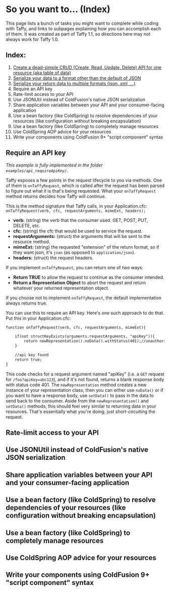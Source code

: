 # So you want to... (Index)

This page lists a bunch of tasks you might want to complete while coding with Taffy, and links to subpages explaining how you can accomplish each of them. It was created as part of Taffy 1.1, so directions here may not always work for Taffy 1.0.

## Index:

1. [Create a dead-simple CRUD (Create, Read, Update, Delete) API for one resource (aka table of data)](https://github.com/atuttle/Taffy/wiki/So-you-want-to:-Create-a-dead-simple-CRUD-API)
1. [Serialize your data to a format other than the default of JSON](https://github.com/atuttle/Taffy/wiki/So-you-want-to:-Serialize-data-to-a-different-data-type)
1. [Serialize your return data to multiple formats (json, xml, ...)](https://github.com/atuttle/Taffy/wiki/So-you-want-to:-Support-returning-multiple-formats)
1. Require an API key
1. Rate-limit access to your API
1. Use JSONUtil instead of ColdFusion's native JSON serialization
1. Share application variables between your API and your consumer-facing application
1. Use a bean factory (like ColdSpring) to resolve dependencies of your resources (like configuration without breaking encapsulation)
1. Use a bean factory (like ColdSpring) to completely manage resources
1. Use ColdSpring AOP advice for your resources
1. Write your components using ColdFusion 9+ "script component" syntax


## Require an API key

_This example is fully implemented in the folder `examples/api_requireApiKey/`._

Taffy exposes a few points in the request lifecycle to you via methods. One of them is `onTaffyRequest`, which is called after the request has been parsed to figure out what it is that's being requested. What your `onTaffyRequest` method returns decides how Taffy will continue.

This is the method signature that Taffy calls, in your Application.cfc: `onTaffyRequest(verb, cfc, requestArguments, mimeExt, headers);`

* **verb:** (string) the verb that the consumer used. GET, POST, PUT, DELETE, etc.
* **cfc:** (string) the cfc that would be used to service the request.
* **requestArguments:** (struct) the arguments that will be sent to the resource method.
* **mimeExt:** (string) the requested "extension" of the return format, so if they want json, it's `json` (as opposed to `application/json`).
* **headers:** (struct) the request headers.

If you implement `onTaffyRequest`, you can return one of two ways:

* **Return TRUE** to allow the request to continue as the consumer intended.
* **Return a Representation Object** to abort the request and return whatever your returned representation object.

If you choose not to implement `onTaffyRequest`, the default implementation always returns true.

You can use this to require an API key. Here's one such approach to do that. Put this in your Application.cfc:

```cfm
function onTaffyRequest(verb, cfc, requestArguments, mimeExt){

	if(not structKeyExists(arguments.requestArguments, "apiKey")){
		return newRepresentation().noData().withStatus(401);//unauthorized because they haven't included their API key
	}

	//api key found
	return true;
}
```

This code checks for a request argument named "apiKey" (i.e. a `GET` request for `/foo?apiKey=abc123`), and if it's not found, returns a blank response body with status code 401. The `newRepresentation` method creates a new instance of your representation class, then you can either use `noData()` or if you want to have a response body, use `setData()` to pass in the data to send back to the consumer. Aside from the `newRepresentation()` and `setData()` methods, this should feel very similar to returning data in your resources. That's essentially what you're doing; just short-circuiting the request.

## Rate-limit access to your API



## Use JSONUtil instead of ColdFusion's native JSON serialization



## Share application variables between your API and your consumer-facing application



## Use a bean factory (like ColdSpring) to resolve dependencies of your resources (like configuration without breaking encapsulation)



## Use a bean factory (like ColdSpring) to completely manage resources



## Use ColdSpring AOP advice for your resources



## Write your components using ColdFusion 9+ "script component" syntax